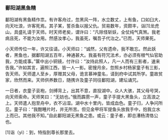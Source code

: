 <script type="text/javascript">
    var head = document.getElementsByTagName('head')[0];
    cssURL = '/public/article_1.css';
    linkTag = document.createElement('link');
    linkTag.href = cssURL;
    linkTag.setAttribute('type','text/css');
    linkTag.setAttribute('rel','stylesheet');
    head.appendChild(linkTag);
</script>
### 鄱阳湖黑鱼精

鄱阳湖有黑鱼精作祟。有许客舟过，忽黑风一阵，水立数丈，上有鱼，口如臼大，向天吐浪，许客死焉。其子某，誓杀鱼以报父仇。贸易数年，资颇丰，诣[1]龙虎山，具盛礼请于天师。时天师老矣，谓许曰：“凡除怪斩妖，全仗纯气真煞。我老病且死，不能为汝用。然感汝孝心，我虽死，嘱吾子代治之。”已而，天师果死。

小天师传位一年，许又往请。小天师曰：“诚然，父有遗命，我不敢忘。然此妖者，黑鱼也，据鄱阳湖五百年，神通甚大。我虽有符咒法术，亦必须有根气仙官助我，方能成事。”箧中出小铜镜，付许曰：“汝持此照人，凡一人而有三影者，速来告我。”许如其言，遍照江西，皆一人一影。密搜月余，忽照乡村杨家童子有三影，告天师。天师遣人至乡，厚赠其父母，诡言慕神童名，请到府中试其所学。童故贫家，欣然而来。天师供养数日，随携许及童子同往鄱阳湖，建坛诵咒。

一日者，衣童子衮袍，剑缚背上，出其不意，直投湖中。众人大骇，其父母号哭，向天师索命。天师笑曰：“无妨也。”俄而霹雳一声，童子手提大黑鱼头，立高浪之上。天师遣人抱至舟中，衣不沾湿。湖中水十里内，皆成血色。童子归，人争问所见。童子曰：“我酣睡片时，并无所苦。但见金甲将军提鱼头放我手中，抱我立水上而已。其他我不知。”自此鄱阳湖无黑鱼之患。或云：童子者，即总漕杨清恪公也。

[1]诣（yì）：到，特指到尊长那里去。

